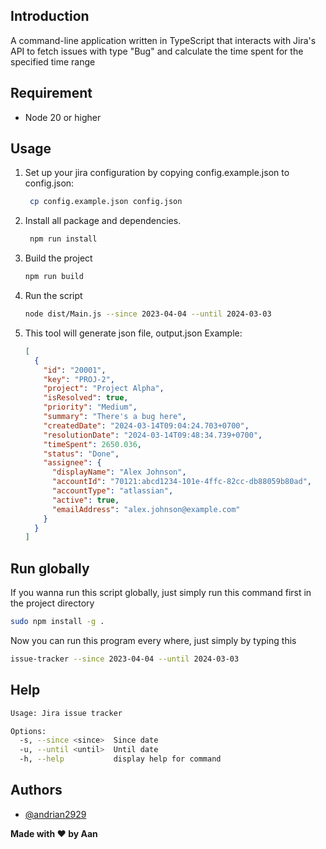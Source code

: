 ## Introduction

A command-line application written in TypeScript that interacts with Jira's API to fetch issues with type "Bug" and calculate the time spent for the specified time range

## Requirement

- Node 20 or higher

## Usage

1. Set up your jira configuration by copying config.example.json to config.json:
   ```bash
    cp config.example.json config.json
   ```
2. Install all package and dependencies.
   ```bash
    npm run install
   ```
3. Build the project
   ```bash
   npm run build
   ```
4. Run the script
   ```bash
   node dist/Main.js --since 2023-04-04 --until 2024-03-03
   ```
5. This tool will generate json file, output.json
   Example:
   ```json
   [
     {
       "id": "20001",
       "key": "PROJ-2",
       "project": "Project Alpha",
       "isResolved": true,
       "priority": "Medium",
       "summary": "There's a bug here",
       "createdDate": "2024-03-14T09:04:24.703+0700",
       "resolutionDate": "2024-03-14T09:48:34.739+0700",
       "timeSpent": 2650.036,
       "status": "Done",
       "assignee": {
         "displayName": "Alex Johnson",
         "accountId": "70121:abcd1234-101e-4ffc-82cc-db88059b80ad",
         "accountType": "atlassian",
         "active": true,
         "emailAddress": "alex.johnson@example.com"
       }
     }
   ]
   ```

## Run globally

If you wanna run this script globally, just simply run this command first in the project directory

```bash
sudo npm install -g .
```

Now you can run this program every where, just simply by typing this

```bash
issue-tracker --since 2023-04-04 --until 2024-03-03
```

## Help

```bash
Usage: Jira issue tracker

Options:
  -s, --since <since>  Since date
  -u, --until <until>  Until date
  -h, --help           display help for command
```

## Authors

- [@andrian2929](https://www.github.com/andrian2929)

**Made with ❤️ by Aan**
